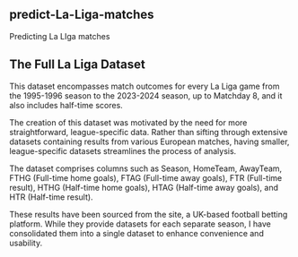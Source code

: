 ## predict-La-Liga-matches
Predicting La LIga matches

## The Full La Liga Dataset
This dataset encompasses match outcomes for every La Liga game from the 1995-1996 season to the 2023-2024 season, up to Matchday 8, and it also includes half-time scores.

The creation of this dataset was motivated by the need for more straightforward, league-specific data. Rather than sifting through extensive datasets containing results from various European matches, having smaller, league-specific datasets streamlines the process of analysis.

The dataset comprises columns such as Season, HomeTeam, AwayTeam, FTHG (Full-time home goals), FTAG (Full-time away goals), FTR (Full-time result), HTHG (Half-time home goals), HTAG (Half-time away goals), and HTR (Half-time result).

These results have been sourced from the site, a UK-based football betting platform. While they provide datasets for each separate season, I have consolidated them into a single dataset to enhance convenience and usability.